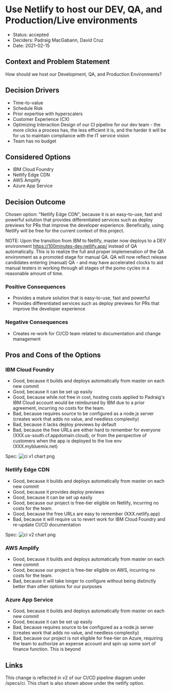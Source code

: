 # Use Netlify to host our DEV, QA, and Production/Live environments

* Status: accepted
* Deciders: Padraig MacGabann, David Cruz
* Date: 2021-02-15 

## Context and Problem Statement

How should we host our Development, QA, and Production Environments?

## Decision Drivers <!-- optional -->

* Time-to-value
* Schedule Risk
* Prior expertise with hyperscalers 
* Customer Experience (CX)
* Optimizing Interaction Design of our CI pipeline for our dev team - the more clicks a process has, the less efficient it is, and the harder it will be for us to maintain compliance with the IT service vision
* Team has no budget

## Considered Options

* IBM Cloud Foundry
* Netlify Edge CDN
* AWS Amplify
* Azure App Service

## Decision Outcome

Chosen option: "Netlify Edge CDN", because it is an easy-to-use, fast and powerful solution that provides differentiated services such as deploy previews for PRs that improve the developer experience. Benefically, using Netlify will be free for the current context of this project.

NOTE: Upon the transition from IBM to Netlify, master now deploys to a DEV environment https://100minutes-dev.netlify.app/ instead of QA automatically. This is to realize the full and proper implemenation of the QA environment as a promoted stage for manual QA.  QA will now reflect release candidates entering (manual) QA - and may have accelerated clocks to aid manual testers in working through all stages of the pomo cycles in a reasonable amount of time.

### Positive Consequences <!-- optional -->

* Provides a mature solution that is easy-to-use, fast and powerful
* Provides differentiated services such as deploy previews for PRs that improve the developer experience

### Negative Consequences <!-- optional -->

* Creates re-work for CI/CD team related to documentation and change management

## Pros and Cons of the Options <!-- optional -->

### IBM Cloud Foundry

* Good, because it builds and deploys automatically from master on each new commit
* Good, because it can be set up easily
* Good, because while not free in cost, hosting costs applied to Padraig's IBM Cloud account would be reimbursed by IBM due to a prior agreement, incurring no costs for the team.
* Bad, because requires source to be configured as a node.js server (creates work that adds no value, and needless complexity) 
* Bad, because it lacks deploy previews by default
* Bad, because the free URLs are either hard to remember for everyone (XXX.us-south.cf.appdomain.cloud), or from the perspective of customers when the app is deployed to the live env (XXX.mybluemix.net)

Spec:
![ci v1 chart png](https://ligmabukkit.s3-us-west-1.amazonaws.com/cse110/adr-0008/CSE+110+CI_CD+-+v1.png)


### Netlify Edge CDN

* Good, because it builds and deploys automatically from master on each new commit
* Good, because it provides deploy previews
* Good, because it can be set up easily
* Good, because our project is free-tier eligible on Netlify, incurring no costs for the team.
* Good, because the free URLs are easy to remember (XXX.netlify.app)
* Bad, because it will require us to revert work for IBM Cloud Foundry and re-update CI/CD documentation

Spec:
![ci v2 chart png](https://ligmabukkit.s3-us-west-1.amazonaws.com/cse110/adr-0008/CSE+110+CI_CD+-+v2.png)

### AWS Amplify

* Good, because it builds and deploys automatically from master on each new commit
* Good, because our project is free-tier eligible on AWS, incurring no costs for the team.
* Bad, because it will take longer to configure without being distinctly better than other options for our purposes

### Azure App Service

* Good, because it builds and deploys automatically from master on each new commit
* Good, because it can be set up easily
* Bad, because requires source to be configured as a node.js server (creates work that adds no value, and needless complexity) 
* Bad, because our project is not eligible for free-tier on Azure, requiring the team to authorize an expense account and spin up some sort of finance function. This is beyond 

## Links 

This change is reflected in v2 of our CI/CD pipeline diagram under /specs/ci. This chart is also shown above under the netlify option.


